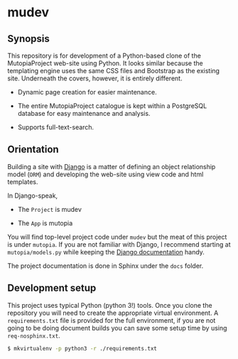 # mudev

## Synopsis

This repository is for development of a Python-based clone of the
MutopiaProject web-site using Python. It looks similar because the
templating engine uses the same CSS files and Bootstrap as the existing
site. Underneath the covers, however, it is entirely different.

   * Dynamic page creation for easier maintenance.

   * The entire MutopiaProject catalogue is kept within a PostgreSQL
     database for easy maintenance and analysis.

   * Supports full-text-search.

## Orientation

Building a site with [Django](https://www.djangoproject.com/) is a
matter of defining an object relationship model (``ORM``) and
developing the web-site using view code and html templates.

In Django-speak,

  * The ``Project`` is mudev

  * The ``App`` is mutopia

You will find top-level project code under ``mudev`` but the meat of
this project is under ``mutopia``. If you are not familiar with
Django, I recommend starting at ``mutopia/models.py`` while keeping
the [Django documentation](https://docs.djangoproject.com/) handy.

The project documentation is done in Sphinx under the ``docs`` folder.

## Development setup

This project uses typical Python (python 3!) tools. Once you clone the
repository you will need to create the appropriate virtual
environment. A ``requirements.txt`` file is provided for the full
environment, if you are not going to be doing document builds you can
save some setup time by using ``req-nosphinx.txt``.

```bash
$ mkvirtualenv -p python3 -r ./requirements.txt
```

